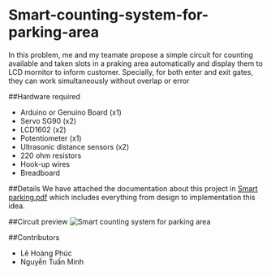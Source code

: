 # Smart-counting-system-for-parking-area
In this problem, me and my teamate propose a simple circuit for counting available and taken slots in a praking area automatically and display them to LCD mornitor to inform customer.
Specially, for both enter and exit gates, they can work simultaneously without overlap or error

##Hardware required
- Arduino or Genuino Board 	        (x1)
- Servo SG90  	                    (x2)
- LCD1602	                          (x2)
- Potentiometer 	                  (x1)
- Ultrasonic distance sensors 	    (x2)
- 220 ohm resistors	
- Hook-up wires
- Breadboard

##Details
We have attached the documentation about this project in [Smart parking.pdf](https://github.com/DarkMatter1970s/Smart-counting-system-for-parking-area/blob/main/Smart%20parking.pdf) which includes everything from design to implementation this idea.

##Circuit preview
![Smart counting system for parking area](https://user-images.githubusercontent.com/88246407/139109971-c4f79da6-b593-4d91-93e5-5d1061ff1dd7.png)

##Contributors
- Lê Hoàng Phúc
- Nguyễn Tuấn Minh
